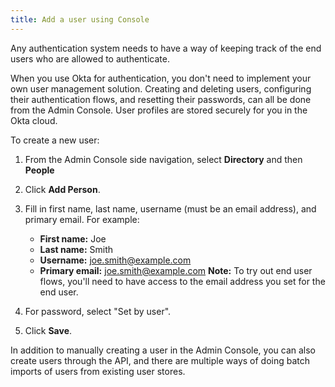 ```yaml
---
title: Add a user using Console
---
```


Any authentication system needs to have a way of keeping track of the end users who are allowed to authenticate.

When you use Okta for authentication, you don't need to implement your own user management solution. Creating and deleting users, configuring their authentication flows, and resetting their passwords, can all be done from the Admin Console. User profiles are stored securely for you in the Okta cloud.


To create a new user:

1. From the Admin Console side navigation, select **Directory** and then **People**
2. Click **Add Person**.
3. Fill in first name, last name, username (must be an email address), and primary email. For example:

	 - **First name:** Joe
	 - **Last name:** Smith
	 - **Username:** joe.smith@example.com
	 - **Primary email:** joe.smith@example.com
	**Note:** To try out end user flows, you'll need to have access to the email address you set for the end user.
4. For password, select "Set by user".
5. Click **Save**.

In addition to manually creating a user in the Admin Console, you can also create users through the API, and there are multiple ways of doing batch imports of users from existing user stores.

<NextSectionLink/>
